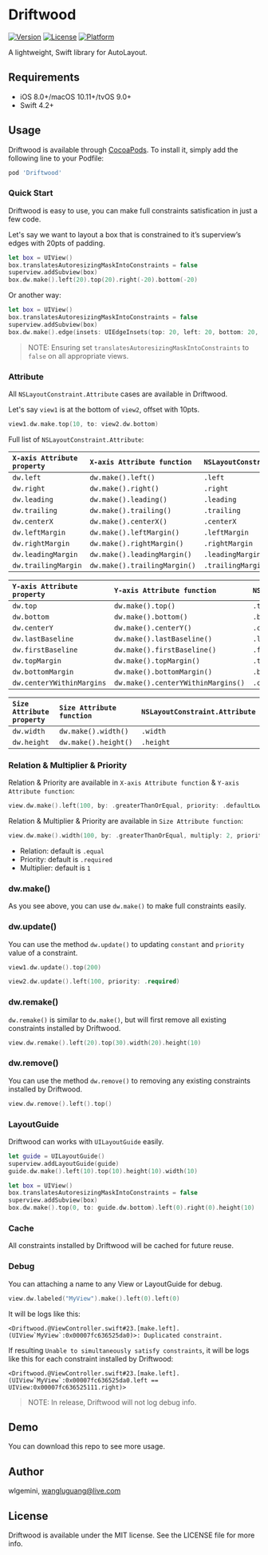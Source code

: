 # Driftwood

[![Version](https://img.shields.io/cocoapods/v/Driftwood.svg?style=flat)](https://cocoapods.org/pods/Driftwood)
[![License](https://img.shields.io/cocoapods/l/Driftwood.svg?style=flat)](https://cocoapods.org/pods/Driftwood)
[![Platform](https://img.shields.io/cocoapods/p/Driftwood.svg?style=flat)](https://cocoapods.org/pods/Driftwood)

A lightweight, Swift library for AutoLayout.

## Requirements

- iOS 8.0+/macOS 10.11+/tvOS 9.0+
- Swift 4.2+

## Usage

Driftwood is available through [CocoaPods](https://cocoapods.org). To install it, simply add the following line to your Podfile:

```ruby
pod 'Driftwood'
```

### Quick Start

Driftwood is easy to use, you can make full constraints satisfication in just a few code.

Let's say we want to layout a box that is constrained to it’s superview’s edges with 20pts of padding.

```swift
let box = UIView()
box.translatesAutoresizingMaskIntoConstraints = false
superview.addSubview(box)
box.dw.make().left(20).top(20).right(-20).bottom(-20)
```
Or another way:

```swift
let box = UIView()
box.translatesAutoresizingMaskIntoConstraints = false
superview.addSubview(box)
box.dw.make().edge(insets: UIEdgeInsets(top: 20, left: 20, bottom: 20, right: 20))
```

> NOTE: Ensuring set `translatesAutoresizingMaskIntoConstraints` to `false` on all appropriate views.

### Attribute

All `NSLayoutConstraint.Attribute` cases are available in Driftwood.

Let's say `view1` is at the bottom of `view2`, offset with 10pts.

```swift
view1.dw.make.top(10, to: view2.dw.bottom)
```

Full list of `NSLayoutConstraint.Attribute`:

| `X-axis Attribute property` | `X-axis Attribute function`  | `NSLayoutConstraint.Attribute` |
| :-------------------------- | :--------------------------- | :----------------------------- |
| `dw.left`                   | `dw.make().left()`           | `.left`                        |
| `dw.right`                  | `dw.make().right()`          | `.right`                       |
| `dw.leading`                | `dw.make().leading()`        | `.leading`                     |
| `dw.trailing`               | `dw.make().trailing()`       | `.trailing`                    |
| `dw.centerX`                | `dw.make().centerX()`        | `.centerX`                     |
| `dw.leftMargin`             | `dw.make().leftMargin()`     | `.leftMargin`                  |
| `dw.rightMargin`            | `dw.make().rightMargin()`    | `.rightMargin`                 |
| `dw.leadingMargin`          | `dw.make().leadingMargin()`  | `.leadingMargin`               |
| `dw.trailingMargin`         | `dw.make().trailingMargin()` | `.trailingMargin`              |

| `Y-axis Attribute property` | `Y-axis Attribute function`        | `NSLayoutConstraint.Attribute` |
| :-------------------------- | :--------------------------------- | :----------------------------- |
| `dw.top`                    | `dw.make().top()`                  | `.top`                         |
| `dw.bottom`                 | `dw.make().bottom()`               | `.bottom`                      |
| `dw.centerY`                | `dw.make().centerY()`              | `.centerY`                     |
| `dw.lastBaseline`           | `dw.make().lastBaseline()`         | `.lastBaseline`                |
| `dw.firstBaseline`          | `dw.make().firstBaseline()`        | `.firstBaseline`               |
| `dw.topMargin`              | `dw.make().topMargin()`            | `.topMargin`                   |
| `dw.bottomMargin`           | `dw.make().bottomMargin()`         | `.bottomMargin`                |
| `dw.centerYWithinMargins`   | `dw.make().centerYWithinMargins()` | `.centerYWithinMargins`        |

| `Size Attribute property` | `Size Attribute function` | `NSLayoutConstraint.Attribute` |
| :------------------------ | :------------------------ | :----------------------------- |
| `dw.width`                | `dw.make().width()`       | `.width`                       |
| `dw.height`               | `dw.make().height()`      | `.height`                      |

### Relation & Multiplier & Priority

Relation & Priority are available in `X-axis Attribute function` & `Y-axis Attribute function`:

```swift
view.dw.make().left(100, by: .greaterThanOrEqual, priority: .defaultLow)
```

Relation & Multiplier & Priority are available in `Size Attribute function`:

```swift
view.dw.make().width(100, by: .greaterThanOrEqual, multiply: 2, priority: .required)
```

-   Relation: default is `.equal`
-   Priority: default is `.required`
-   Multiplier: default is `1`

### dw.make()

As you see above, you can use `dw.make()` to make full constraints easily.

### dw.update()

You can use the method `dw.update()` to updating `constant` and `priority` value of a constraint.
```swift
view1.dw.update().top(200)

view2.dw.update().left(100, priority: .required)
```

### dw.remake()

`dw.remake()` is similar to `dw.make()`, but will first remove all existing constraints installed by Driftwood.

```swift
view.dw.remake().left(20).top(30).width(20).height(10)
```

### dw.remove()

You can use the method `dw.remove()` to removing any existing constraints installed by Driftwood.
```swift
view.dw.remove().left().top()
```

### LayoutGuide

Driftwood can works with `UILayoutGuide` easily.
```swift 
let guide = UILayoutGuide()
superview.addLayoutGuide(guide)
guide.dw.make().left(10).top(10).height(10).width(10)

let box = UIView()
box.translatesAutoresizingMaskIntoConstraints = false
superview.addSubview(box)
box.dw.make().top(0, to: guide.dw.bottom).left(0).right(0).height(10)
```

### Cache

All constraints installed by Driftwood will be cached for future reuse.

### Debug

You can attaching a name to any View or LayoutGuide for debug.

```swift
view.dw.labeled("MyView").make().left(0).left(0)
```

It will be logs like this:

```
<Driftwood.@ViewController.swift#23.[make.left].(UIView`MyView`:0x00007fc636525da0)>: Duplicated constraint.
```

If resulting `Unable to simultaneously satisfy constraints`, it will be logs like this for each constraint installed by Driftwood:

```
<Driftwood.@ViewController.swift#23.[make.left].(UIView`MyView`:0x00007fc636525da0.left == UIView:0x00007fc636525111.right)>
```

> NOTE: In release, Driftwood will not log debug info.

## Demo

You can download this repo to see more usage.

## Author

wlgemini, wangluguang@live.com

## License

Driftwood is available under the MIT license. See the LICENSE file for more info.
